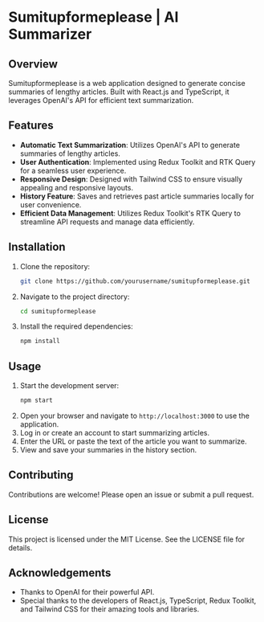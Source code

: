 # Sumitupformeplease | AI Summarizer

## Overview
Sumitupformeplease is a web application designed to generate concise summaries of lengthy articles. Built with React.js and TypeScript, it leverages OpenAI's API for efficient text summarization.

## Features
- **Automatic Text Summarization**: Utilizes OpenAI's API to generate summaries of lengthy articles.
- **User Authentication**: Implemented using Redux Toolkit and RTK Query for a seamless user experience.
- **Responsive Design**: Designed with Tailwind CSS to ensure visually appealing and responsive layouts.
- **History Feature**: Saves and retrieves past article summaries locally for user convenience.
- **Efficient Data Management**: Utilizes Redux Toolkit's RTK Query to streamline API requests and manage data efficiently.

## Installation
1. Clone the repository:
    ```bash
    git clone https://github.com/yourusername/sumitupformeplease.git
    ```
2. Navigate to the project directory:
    ```bash
    cd sumitupformeplease
    ```
3. Install the required dependencies:
    ```bash
    npm install
    ```

## Usage
1. Start the development server:
    ```bash
    npm start
    ```
2. Open your browser and navigate to `http://localhost:3000` to use the application.
3. Log in or create an account to start summarizing articles.
4. Enter the URL or paste the text of the article you want to summarize.
5. View and save your summaries in the history section.

## Contributing
Contributions are welcome! Please open an issue or submit a pull request.

## License
This project is licensed under the MIT License. See the LICENSE file for details.

## Acknowledgements
- Thanks to OpenAI for their powerful API.
- Special thanks to the developers of React.js, TypeScript, Redux Toolkit, and Tailwind CSS for their amazing tools and libraries.


